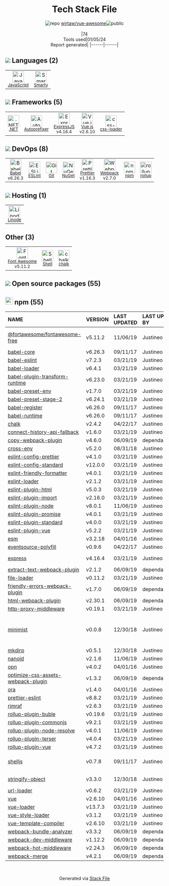 <!--
&lt;--- Readme.md Snippet without images Start ---&gt;
## Tech Stack
wirtaw/vue-awesome is built on the following main stack:

- [Linode](https://www.linode.com) – Cloud Hosting
- [.NET](http://www.microsoft.com/net/) – Frameworks (Full Stack)
- [ExpressJS](http://expressjs.com/) – Microframeworks (Backend)
- [JavaScript](https://developer.mozilla.org/en-US/docs/Web/JavaScript) – Languages
- [Webpack](http://webpack.js.org) – JS Build Tools / JS Task Runners
- [Autoprefixer](https://github.com/postcss/autoprefixer) – CSS Pre-processors / Extensions
- [Babel](http://babeljs.io/) – JavaScript Compilers
- [Font Awesome](https://fontawesome.com/) – Fonts
- [ESLint](http://eslint.org/) – Code Review
- [Smarty](http://www.smarty.net/) – Templating Languages & Extensions
- [Vue.js](http://vuejs.org/) – Javascript UI Libraries
- [rollup](http://rollupjs.org/) – JS Build Tools / JS Task Runners
- [Shell](https://en.wikipedia.org/wiki/Shell_script) – Shells
- [Prettier](https://prettier.io/) – Code Review
- [css-loader](https://github.com/webpack-contrib/css-loader) – CSS Pre-processors / Extensions

Full tech stack [here](/techstack.md)

&lt;--- Readme.md Snippet without images End ---&gt;

&lt;--- Readme.md Snippet with images Start ---&gt;
## Tech Stack
wirtaw/vue-awesome is built on the following main stack:

- <img width='25' height='25' src='https://img.stackshare.io/service/24/631d437cd8e04903f69766a85d8a5540.png' alt='Linode'/> [Linode](https://www.linode.com) – Cloud Hosting
- <img width='25' height='25' src='https://img.stackshare.io/service/1014/IoPy1dce_400x400.png' alt='.NET'/> [.NET](http://www.microsoft.com/net/) – Frameworks (Full Stack)
- <img width='25' height='25' src='https://img.stackshare.io/service/1163/hashtag.png' alt='ExpressJS'/> [ExpressJS](http://expressjs.com/) – Microframeworks (Backend)
- <img width='25' height='25' src='https://img.stackshare.io/service/1209/javascript.jpeg' alt='JavaScript'/> [JavaScript](https://developer.mozilla.org/en-US/docs/Web/JavaScript) – Languages
- <img width='25' height='25' src='https://img.stackshare.io/service/1682/IMG_4636.PNG' alt='Webpack'/> [Webpack](http://webpack.js.org) – JS Build Tools / JS Task Runners
- <img width='25' height='25' src='https://img.stackshare.io/service/2202/72d087642cfce6fef6f2dabec5bf49e8_400x400.png' alt='Autoprefixer'/> [Autoprefixer](https://github.com/postcss/autoprefixer) – CSS Pre-processors / Extensions
- <img width='25' height='25' src='https://img.stackshare.io/service/2739/-1wfGjNw.png' alt='Babel'/> [Babel](http://babeljs.io/) – JavaScript Compilers
- <img width='25' height='25' src='https://img.stackshare.io/service/3244/1_Mr1Fy00XjPGNf1Kkp_hWtw_2x.png' alt='Font Awesome'/> [Font Awesome](https://fontawesome.com/) – Fonts
- <img width='25' height='25' src='https://img.stackshare.io/service/3337/Q4L7Jncy.jpg' alt='ESLint'/> [ESLint](http://eslint.org/) – Code Review
- <img width='25' height='25' src='https://img.stackshare.io/service/3693/smarty.png' alt='Smarty'/> [Smarty](http://www.smarty.net/) – Templating Languages & Extensions
- <img width='25' height='25' src='https://img.stackshare.io/service/3837/paeckCWC.png' alt='Vue.js'/> [Vue.js](http://vuejs.org/) – Javascript UI Libraries
- <img width='25' height='25' src='https://img.stackshare.io/service/4423/zE8RTn9E_400x400.jpg' alt='rollup'/> [rollup](http://rollupjs.org/) – JS Build Tools / JS Task Runners
- <img width='25' height='25' src='https://img.stackshare.io/service/4631/default_c2062d40130562bdc836c13dbca02d318205a962.png' alt='Shell'/> [Shell](https://en.wikipedia.org/wiki/Shell_script) – Shells
- <img width='25' height='25' src='https://img.stackshare.io/service/7035/default_66f265943abed56bcdbfca1c866a4261b1fbb063.jpg' alt='Prettier'/> [Prettier](https://prettier.io/) – Code Review
- <img width='25' height='25' src='https://img.stackshare.io/service/8074/default_d2b16fd6997fb2e164de645a34f9b8d5a880d999.png' alt='css-loader'/> [css-loader](https://github.com/webpack-contrib/css-loader) – CSS Pre-processors / Extensions

Full tech stack [here](/techstack.md)

&lt;--- Readme.md Snippet with images End ---&gt;
-->
<div align="center">

# Tech Stack File
![](https://img.stackshare.io/repo.svg "repo") [wirtaw/vue-awesome](https://github.com/wirtaw/vue-awesome)![](https://img.stackshare.io/public_badge.svg "public")
<br/><br/>
|74<br/>Tools used|01/05/24 <br/>Report generated|
|------|------|
</div>

## <img src='https://img.stackshare.io/languages.svg'/> Languages (2)
<table><tr>
  <td align='center'>
  <img width='36' height='36' src='https://img.stackshare.io/service/1209/javascript.jpeg' alt='JavaScript'>
  <br>
  <sub><a href="https://developer.mozilla.org/en-US/docs/Web/JavaScript">JavaScript</a></sub>
  <br>
  <sub></sub>
</td>

<td align='center'>
  <img width='36' height='36' src='https://img.stackshare.io/service/3693/smarty.png' alt='Smarty'>
  <br>
  <sub><a href="http://www.smarty.net/">Smarty</a></sub>
  <br>
  <sub></sub>
</td>

</tr>
</table>

## <img src='https://img.stackshare.io/frameworks.svg'/> Frameworks (5)
<table><tr>
  <td align='center'>
  <img width='36' height='36' src='https://img.stackshare.io/service/1014/IoPy1dce_400x400.png' alt='.NET'>
  <br>
  <sub><a href="http://www.microsoft.com/net/">.NET</a></sub>
  <br>
  <sub></sub>
</td>

<td align='center'>
  <img width='36' height='36' src='https://img.stackshare.io/service/2202/72d087642cfce6fef6f2dabec5bf49e8_400x400.png' alt='Autoprefixer'>
  <br>
  <sub><a href="https://github.com/postcss/autoprefixer">Autoprefixer</a></sub>
  <br>
  <sub></sub>
</td>

<td align='center'>
  <img width='36' height='36' src='https://img.stackshare.io/service/1163/hashtag.png' alt='ExpressJS'>
  <br>
  <sub><a href="http://expressjs.com/">ExpressJS</a></sub>
  <br>
  <sub>v4.16.4</sub>
</td>

<td align='center'>
  <img width='36' height='36' src='https://img.stackshare.io/service/3837/paeckCWC.png' alt='Vue.js'>
  <br>
  <sub><a href="http://vuejs.org/">Vue.js</a></sub>
  <br>
  <sub>v2.6.10</sub>
</td>

<td align='center'>
  <img width='36' height='36' src='https://img.stackshare.io/service/8074/default_d2b16fd6997fb2e164de645a34f9b8d5a880d999.png' alt='css-loader'>
  <br>
  <sub><a href="https://github.com/webpack-contrib/css-loader">css-loader</a></sub>
  <br>
  <sub></sub>
</td>

</tr>
</table>

## <img src='https://img.stackshare.io/devops.svg'/> DevOps (8)
<table><tr>
  <td align='center'>
  <img width='36' height='36' src='https://img.stackshare.io/service/2739/-1wfGjNw.png' alt='Babel'>
  <br>
  <sub><a href="http://babeljs.io/">Babel</a></sub>
  <br>
  <sub>v6.26.3</sub>
</td>

<td align='center'>
  <img width='36' height='36' src='https://img.stackshare.io/service/3337/Q4L7Jncy.jpg' alt='ESLint'>
  <br>
  <sub><a href="http://eslint.org/">ESLint</a></sub>
  <br>
  <sub></sub>
</td>

<td align='center'>
  <img width='36' height='36' src='https://img.stackshare.io/service/1046/git.png' alt='Git'>
  <br>
  <sub><a href="http://git-scm.com/">Git</a></sub>
  <br>
  <sub></sub>
</td>

<td align='center'>
  <img width='36' height='36' src='https://img.stackshare.io/service/2637/6I3oEOP4_400x400.jpg' alt='NuGet'>
  <br>
  <sub><a href="https://www.nuget.org/">NuGet</a></sub>
  <br>
  <sub></sub>
</td>

<td align='center'>
  <img width='36' height='36' src='https://img.stackshare.io/service/7035/default_66f265943abed56bcdbfca1c866a4261b1fbb063.jpg' alt='Prettier'>
  <br>
  <sub><a href="https://prettier.io/">Prettier</a></sub>
  <br>
  <sub>v1.16.3</sub>
</td>

<td align='center'>
  <img width='36' height='36' src='https://img.stackshare.io/service/1682/IMG_4636.PNG' alt='Webpack'>
  <br>
  <sub><a href="http://webpack.js.org">Webpack</a></sub>
  <br>
  <sub>v2.7.0</sub>
</td>

<td align='center'>
  <img width='36' height='36' src='https://img.stackshare.io/service/1120/lejvzrnlpb308aftn31u.png' alt='npm'>
  <br>
  <sub><a href="https://www.npmjs.com/">npm</a></sub>
  <br>
  <sub></sub>
</td>

<td align='center'>
  <img width='36' height='36' src='https://img.stackshare.io/service/4423/zE8RTn9E_400x400.jpg' alt='rollup'>
  <br>
  <sub><a href="http://rollupjs.org/">rollup</a></sub>
  <br>
  <sub></sub>
</td>

</tr>
</table>

## <img src='https://img.stackshare.io/hosting.svg'/> Hosting (1)
<table><tr>
  <td align='center'>
  <img width='36' height='36' src='https://img.stackshare.io/service/24/631d437cd8e04903f69766a85d8a5540.png' alt='Linode'>
  <br>
  <sub><a href="https://www.linode.com">Linode</a></sub>
  <br>
  <sub></sub>
</td>

</tr>
</table>

## Other (3)
<table><tr>
  <td align='center'>
  <img width='36' height='36' src='https://img.stackshare.io/service/3244/1_Mr1Fy00XjPGNf1Kkp_hWtw_2x.png' alt='Font Awesome'>
  <br>
  <sub><a href="https://fontawesome.com/">Font Awesome</a></sub>
  <br>
  <sub>v5.11.2</sub>
</td>

<td align='center'>
  <img width='36' height='36' src='https://img.stackshare.io/service/4631/default_c2062d40130562bdc836c13dbca02d318205a962.png' alt='Shell'>
  <br>
  <sub><a href="https://en.wikipedia.org/wiki/Shell_script">Shell</a></sub>
  <br>
  <sub></sub>
</td>

<td align='center'>
  <img width='36' height='36' src='https://img.stackshare.io/service/8072/13122722.png' alt='chalk'>
  <br>
  <sub><a href="https://github.com/chalk/chalk">chalk</a></sub>
  <br>
  <sub></sub>
</td>

</tr>
</table>


## <img src='https://img.stackshare.io/group.svg' /> Open source packages (55)</h2>

## <img width='24' height='24' src='https://img.stackshare.io/service/1120/lejvzrnlpb308aftn31u.png'/> npm (55)

|NAME|VERSION|LAST UPDATED|LAST UPDATED BY|LICENSE|VULNERABILITIES|
|:------|:------|:------|:------|:------|:------|
|[@fortawesome/fontawesome-free](https://www.npmjs.com/@fortawesome/fontawesome-free)|v5.11.2|11/06/19|Justineo |CC-BY-4.0,OFL-1.1,MIT|N/A|
|[babel-core](https://www.npmjs.com/babel-core)|v6.26.3|09/11/17|Justineo |MIT|N/A|
|[babel-eslint](https://www.npmjs.com/babel-eslint)|v7.2.3|03/21/19|Justineo |MIT|N/A|
|[babel-loader](https://www.npmjs.com/babel-loader)|v6.4.1|03/21/19|Justineo |MIT|N/A|
|[babel-plugin-transform-runtime](https://www.npmjs.com/babel-plugin-transform-runtime)|v6.23.0|03/21/19|Justineo |MIT|N/A|
|[babel-preset-env](https://www.npmjs.com/babel-preset-env)|v1.7.0|03/21/19|Justineo |MIT|N/A|
|[babel-preset-stage-2](https://www.npmjs.com/babel-preset-stage-2)|v6.24.1|03/21/19|Justineo |MIT|N/A|
|[babel-register](https://www.npmjs.com/babel-register)|v6.26.0|09/11/17|Justineo |MIT|N/A|
|[babel-runtime](https://www.npmjs.com/babel-runtime)|v6.26.0|09/11/17|Justineo |MIT|N/A|
|[chalk](https://www.npmjs.com/chalk)|v2.4.2|04/22/17|Justineo |MIT|N/A|
|[connect-history-api-fallback](https://www.npmjs.com/connect-history-api-fallback)|v1.6.0|03/21/19|Justineo |MIT|N/A|
|[copy-webpack-plugin](https://www.npmjs.com/copy-webpack-plugin)|v4.6.0|06/09/19|dependabot[bot] |MIT|N/A|
|[cross-env](https://www.npmjs.com/cross-env)|v5.2.0|08/31/18|Justineo |MIT|N/A|
|[eslint-config-prettier](https://www.npmjs.com/eslint-config-prettier)|v4.1.0|03/21/19|Justineo |MIT|N/A|
|[eslint-config-standard](https://www.npmjs.com/eslint-config-standard)|v12.0.0|03/21/19|Justineo |MIT|N/A|
|[eslint-friendly-formatter](https://www.npmjs.com/eslint-friendly-formatter)|v4.0.1|03/21/19|Justineo |MIT|N/A|
|[eslint-loader](https://www.npmjs.com/eslint-loader)|v2.1.2|03/21/19|Justineo |MIT|N/A|
|[eslint-plugin-html](https://www.npmjs.com/eslint-plugin-html)|v5.0.3|03/21/19|Justineo |ISC|N/A|
|[eslint-plugin-import](https://www.npmjs.com/eslint-plugin-import)|v2.16.0|03/21/19|Justineo |MIT|N/A|
|[eslint-plugin-node](https://www.npmjs.com/eslint-plugin-node)|v8.0.1|11/06/19|Justineo |MIT|N/A|
|[eslint-plugin-promise](https://www.npmjs.com/eslint-plugin-promise)|v4.0.1|03/21/19|Justineo |ISC|N/A|
|[eslint-plugin-standard](https://www.npmjs.com/eslint-plugin-standard)|v4.0.0|03/21/19|Justineo |MIT|N/A|
|[eslint-plugin-vue](https://www.npmjs.com/eslint-plugin-vue)|v5.2.2|03/21/19|Justineo |MIT|N/A|
|[esm](https://www.npmjs.com/esm)|v3.2.18|04/01/16|Justineo |MIT|N/A|
|[eventsource-polyfill](https://www.npmjs.com/eventsource-polyfill)|v0.9.6|04/22/17|Justineo |MIT|N/A|
|[express](https://www.npmjs.com/express)|v4.16.4|03/21/19|Justineo |MIT|[CVE-2022-24999](https://github.com/advisories/GHSA-hrpp-h998-j3pp) (High)|
|[extract-text-webpack-plugin](https://www.npmjs.com/extract-text-webpack-plugin)|v2.1.2|06/09/19|dependabot[bot] |MIT|N/A|
|[file-loader](https://www.npmjs.com/file-loader)|v0.11.2|03/21/19|Justineo |MIT|N/A|
|[friendly-errors-webpack-plugin](https://www.npmjs.com/friendly-errors-webpack-plugin)|v1.7.0|06/09/19|dependabot[bot] |MIT|N/A|
|[html-webpack-plugin](https://www.npmjs.com/html-webpack-plugin)|v2.30.1|06/09/19|dependabot[bot] |MIT|N/A|
|[http-proxy-middleware](https://www.npmjs.com/http-proxy-middleware)|v0.19.1|03/21/19|Justineo |MIT|N/A|
|[minimist](https://www.npmjs.com/minimist)|v0.0.8|12/30/18|Justineo |MIT|[CVE-2021-44906](https://github.com/advisories/GHSA-xvch-5gv4-984h) (Critical)<br/>[CVE-2020-7598](https://github.com/advisories/GHSA-vh95-rmgr-6w4m) (Moderate)<br/>[](https://github.com/advisories/GHSA-7fhm-mqm4-2wp7) (Moderate)|
|[mkdirp](https://www.npmjs.com/mkdirp)|v0.5.1|12/30/18|Justineo |MIT|N/A|
|[nanoid](https://www.npmjs.com/nanoid)|v2.1.6|11/06/19|Justineo |MIT|N/A|
|[opn](https://www.npmjs.com/opn)|v4.0.2|04/01/16|Justineo |MIT|N/A|
|[optimize-css-assets-webpack-plugin](https://www.npmjs.com/optimize-css-assets-webpack-plugin)|v1.3.2|06/09/19|dependabot[bot] |MIT|N/A|
|[ora](https://www.npmjs.com/ora)|v1.4.0|04/01/16|Justineo |MIT|N/A|
|[prettier-eslint](https://www.npmjs.com/prettier-eslint)|v8.8.2|03/21/19|Justineo |MIT|N/A|
|[rimraf](https://www.npmjs.com/rimraf)|v2.6.3|03/21/19|Justineo |ISC|N/A|
|[rollup-plugin-buble](https://www.npmjs.com/rollup-plugin-buble)|v0.19.6|03/21/19|Justineo |MIT|N/A|
|[rollup-plugin-commonjs](https://www.npmjs.com/rollup-plugin-commonjs)|v9.2.1|03/21/19|Justineo |MIT|N/A|
|[rollup-plugin-node-resolve](https://www.npmjs.com/rollup-plugin-node-resolve)|v4.0.1|11/06/19|Justineo |MIT|N/A|
|[rollup-plugin-terser](https://www.npmjs.com/rollup-plugin-terser)|v4.0.4|03/21/19|Justineo |MIT|N/A|
|[rollup-plugin-vue](https://www.npmjs.com/rollup-plugin-vue)|v4.7.2|03/21/19|Justineo |MIT|N/A|
|[shelljs](https://www.npmjs.com/shelljs)|v0.7.8|09/11/17|Justineo |BSD-3-Clause|[CVE-2022-0144](https://github.com/advisories/GHSA-4rq4-32rv-6wp6) (High)<br/>[](https://github.com/advisories/GHSA-64g7-mvw6-v9qj) (Moderate)|
|[stringify-object](https://www.npmjs.com/stringify-object)|v3.3.0|12/30/18|Justineo |BSD-2-Clause|N/A|
|[url-loader](https://www.npmjs.com/url-loader)|v0.6.2|03/21/19|Justineo |MIT|N/A|
|[vue](https://www.npmjs.com/vue)|v2.6.10|04/01/16|Justineo |MIT|N/A|
|[vue-loader](https://www.npmjs.com/vue-loader)|v13.7.3|03/21/19|Justineo |MIT|N/A|
|[vue-style-loader](https://www.npmjs.com/vue-style-loader)|v3.1.2|03/21/19|Justineo |MIT|N/A|
|[vue-template-compiler](https://www.npmjs.com/vue-template-compiler)|v2.6.10|03/21/19|Justineo |MIT|N/A|
|[webpack-bundle-analyzer](https://www.npmjs.com/webpack-bundle-analyzer)|v3.3.2|06/09/19|dependabot[bot] |MIT|N/A|
|[webpack-dev-middleware](https://www.npmjs.com/webpack-dev-middleware)|v1.12.2|06/09/19|dependabot[bot] |MIT|N/A|
|[webpack-hot-middleware](https://www.npmjs.com/webpack-hot-middleware)|v2.24.3|06/09/19|dependabot[bot] |MIT|N/A|
|[webpack-merge](https://www.npmjs.com/webpack-merge)|v4.2.1|06/09/19|dependabot[bot] |MIT|N/A|

<br/>
<div align='center'>

Generated via [Stack File](https://github.com/marketplace/stack-file)
